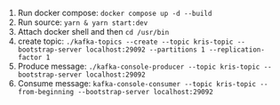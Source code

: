 1. Run docker compose:
   `docker compose up -d --build`
2. Run source:
   `yarn & yarn start:dev`
3. Attach docker shell and then `cd /usr/bin`
4. create topic: `./kafka-topics --create --topic kris-topic --bootstrap-server localhost:29092 --partitions 1 --replication-factor 1`
5. Produce message: `./kafka-console-producer --topic kris-topic --bootstrap-server localhost:29092`
6. Consume message: `kafka-console-consumer --topic kris-topic --from-beginning --bootstrap-server localhost:29092`
